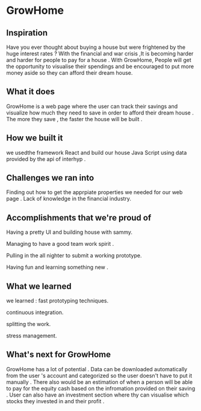 # GrowHome
## Inspiration
Have you ever thought about buying a house but were frightened by the huge interest rates ? 
With the financial and war crisis ,It is becoming harder and harder for people to pay for a house . 
With GrowHome, People will get the opportunity to visualise their spendings and be encouraged to put more money aside so they can afford their dream house. 
## What it does
GrowHome is a web page where the user can track their savings and visualize how much they need to save in order to afford their dream house . 
The more they save , the faster the house will be built .
## How we built it
we usedthe framework React and build our house Java Script using data provided by the api of interhyp . 
## Challenges we ran into
Finding out how to get the apprpiate properties we needed for our web page . 
Lack of knowledge in the financial industry. 
## Accomplishments that we're proud of
 Having a pretty UI and building house with sammy. 
 
 Managing to have a good team work spirit .
 
 Pulling in the all nighter to submit a working prototype. 
 
 Having fun and learning something new .
## What we learned
we learned : 
fast prototyping techniques.

continuous integration. 

splitting the work. 

stress management. 
## What's next for GrowHome
GrowHome has a lot of potential . Data can be downloaded automatically from the user 's account and categorized so the user doesn't have to 
put it manually . There also would be an estimation of when a person will be able to pay for the equity cash based on the infromation provided on their saving . User can also have an investment section where thy can visualise which stocks they invested in and their profit . 
